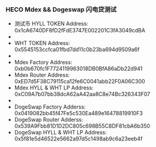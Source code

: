 ### HECO Mdex && Dogeswap 闪电贷测试
- 测试币 HYLL TOKEN Address:                             0x1cA6740DF8fD2fFdE3747E002201C3fA3049cdBA
- 
- WHT TOKEN Address:                                    0x5545153ccfca01fbd7dd11c0b23ba694d9509a6f
- 
- Mdex Factory Address:                                 0xb0b670fc1F7724119963018DB0BfA86aDb22d941
- Mdex Router Address:                                  0xED7d5F38C79115ca12fe6C0041abb22F0A06C300
- Mdex HYLL & WHT LP Address:                           0xC09A7b07bb38dcA62aA42aa8C8e74Bc326343F07
- 
- DogeSwap Factory Adderss:                             0x0419082bb45f47Fe5c530Ea489e16478819910F3
- DogeSwap Router Adderss:                              0x539A9Fbb81D1D2DC805c698B55C8DF81cbA6b350
- DogeSwap HYLL & WHT LP Address:                       0x5f81e5d46522e5662a97d5c1498ab9c6a23eeb4f